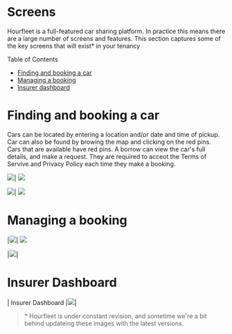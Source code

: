 # Screens  

Hourfleet is a full-featured car sharing platform. In practice this means there are a large number of screens and features. This section captures some of the key screens that will exist* in your tenancy

Table of Contents  
- [Finding and booking a car](#finding-and-booking-a-car)
- [Managing a booking](#managing-a-booking)
- [Insurer dashboard](#insurer-dashboard)


# Finding and booking a car 

Cars can be located by entering a location and/or date and time of pickup. Car can also be found by browing the map and clicking on the red pins. Cars that are available have red pins. A borrow can view the car's full details, and make a request. They are required to acceot the Terms of Servive and Privacy Policy each time they make a booking.

![](images/screens/car-search.jpg)| ![](images/screens/car-map.jpg) 

![](images/screens/booking-request.jpg)| ![](images/screens/booking-confirmation.jpg) 

# Managing a booking

|![](images/screens/dashboard-main.jpg)| ![](images/screens/dashboard-contact.jpg) 

|![](images/screens/dashboard-vehicle.jpg)|  



# Insurer Dashboard

| Insurer Dashboard |![](images/Insurers_Bookings_Desktop.jpg)|







> &ast; Hourfleet is under constant revision, and sometime we're a bit behind updateing these images with the latest versions. 
